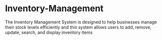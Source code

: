 # Inventory-Management
The Inventory Management System is designed to help businesses manage their stock levels efficiently and this system allows users to add, remove, update, search, and display inventory items
